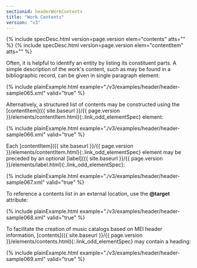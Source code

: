 ```yaml
---
sectionid: headerWorkContents
title: "Work Contents"
version: "v3"
---
```






{% include specDesc.html version=page.version elem="contents" atts="" %}
{% include specDesc.html version=page.version elem="contentItem" atts="" %}



Often, it is helpful to identify an entity by listing its constituent parts. A simple
description of the work's content, such as may be found in a bibliographic record,
can be
given in single paragraph element:

{% include plainExample.html example="./v3/examples/header/header-sample065.xml" valid="true" %}

Alternatively, a structured list of contents may be constructed using the [contentItem]({{ site.baseurl }}/{{ page.version }}/elements/contentItem.html){:.link_odd_elementSpec} element:

{% include plainExample.html example="./v3/examples/header/header-sample066.xml" valid="true" %}

Each [contentItem]({{ site.baseurl }}/{{ page.version }}/elements/contentItem.html){:.link_odd_elementSpec} element may be preceded by an optional [label]({{ site.baseurl }}/{{ page.version }}/elements/label.html){:.link_odd_elementSpec}:

{% include plainExample.html example="./v3/examples/header/header-sample067.xml" valid="true" %}

To reference a contents list in an external location, use the **@target**
attribute:

{% include plainExample.html example="./v3/examples/header/header-sample068.xml" valid="true" %}

To facilitate the creation of music catalogs based on MEI header information, [contents]({{ site.baseurl }}/{{ page.version }}/elements/contents.html){:.link_odd_elementSpec} may contain a heading:

{% include plainExample.html example="./v3/examples/header/header-sample069.xml" valid="true" %}

